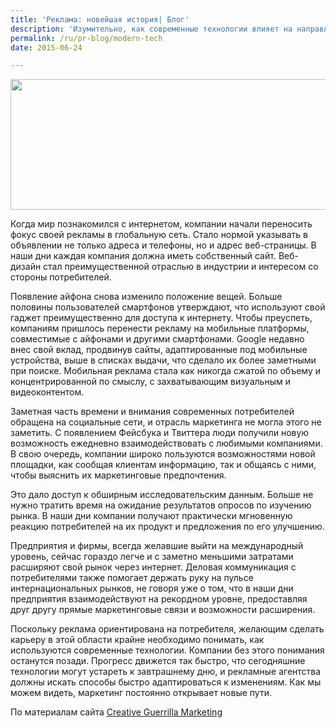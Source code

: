 ```yaml
---
title: 'Реклама: новейшая история| Блог'
description: 'Изумительно, как современные технологии влияет на направление рекламы. За последние 5-10 лет покупательское поведение сильно изменилось, и рекламным агентствам приходится прилагать немало усилий, чтобы идти в ногу с современными возможностями рынка.'
permalink: /ru/pr-blog/modern-tech
date: 2015-06-24

---
```


<img src="{{ site.assets }}/upload/central-station.jpg" alt="" class="post__img" width="580" height="209">

Когда мир познакомился с интернетом, компании начали переносить фокус своей рекламы в глобальную сеть. Стало нормой указывать в объявлении не только адреса и телефоны, но и адрес веб-страницы. В наши дни каждая компания должна иметь собственный сайт. Веб-дизайн стал преимущественной отраслью в индустрии и интересом со стороны потребителей.

Появление айфона снова изменило положение вещей. Больше половины пользователей смартфонов утверждают, что используют свой гаджет преимущественно для доступа к интернету. Чтобы преуспеть, компаниям пришлось перенести рекламу на мобильные платформы, совместимые с айфонами и другими смартфонами. Google недавно внес свой вклад, продвинув сайты, адаптированные под мобильные устройства, выше в списках выдачи, что сделало их более заметными при поиске. Мобильная реклама стала как никогда сжатой по объему и концентрированной по смыслу, с захватывающим визуальным и видеоконтентом.

Заметная часть времени и внимания современных потребителей обращена на социальные сети, и отрасль маркетинга не могла этого не заметить. С появлением Фейсбука и Твиттера люди получили новую возможность ежедневно взаимодействовать с любимыми компаниями. В свою очередь, компании широко пользуются возможностями новой площадки, как сообщая клиентам информацию, так и общаясь с ними, чтобы выяснить их маркетинговые предпочтения.

Это дало доступ к обширным исследовательским данным. Больше не нужно тратить время на ожидание результатов опросов по изучению рынка. В наши дни компании получают практически мгновенную реакцию потребителей на их продукт и предложения по его улучшению.

Предприятия и фирмы, всегда желавшие выйти на международный уровень, сейчас гораздо легче и с заметно меньшими затратами расширяют свой рынок через интернет. Деловая коммуникация с потребителями также помогает держать руку на пульсе интернациональных рынков, не говоря уже о том, что в наши дни предприятия взаимодействуют на рекордном уровне, предоставляя друг другу прямые маркетинговые связи и возможности расширения.

Поскольку реклама ориентирована на потребителя, желающим сделать карьеру в этой области крайне необходимо понимать, как используются современные технологии. Компании без этого понимания останутся позади. Прогресс движется так быстро, что сегодняшние технологии могут устареть к завтрашнему дню, и рекламные агентства должны искать способы быстро адаптироваться к изменениям. Как мы можем видеть, маркетинг постоянно открывает новые пути.

По материалам сайта <a href="http://www.creativeguerrillamarketing.com/advertising/mad-men-careers-advertising-changed.html">Сreative Guerrilla Marketing </a>

